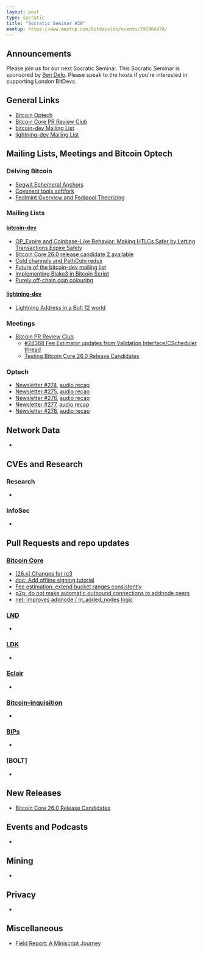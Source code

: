 ```yaml
---
layout: post
type: socratic
title: "Socratic Seminar #30"
meetup: https://www.meetup.com/bitdevsldn/events/296966974/
---
```


## Announcements

Please join us for our next Socratic Seminar. This Socratic Seminar is sponsored by [Ben Delo](https://twitter.com/bendelo).
Please speak to the hosts if you're interested in supporting London BitDevs.

## General Links

* [Bitcoin Optech](https://bitcoinops.org)
* [Bitcoin Core PR Review Club](https://bitcoincore.reviews)
* [bitcoin-dev Mailing List](https://lists.linuxfoundation.org/pipermail/bitcoin-dev)
* [lightning-dev Mailing List](https://lists.linuxfoundation.org/pipermail/lightning-dev)

## Mailing Lists, Meetings and Bitcoin Optech

### Delving Bitcoin
- [Segwit Ephemeral Anchors](https://delvingbitcoin.org/t/segwit-ephemeral-anchors/160)
- [Covenant tools softfork](https://delvingbitcoin.org/t/covenant-tools-softfork/98)
- [Fedimint Overview and Fedipool Theorizing](https://delvingbitcoin.org/t/fedimint-overview-and-fedipool-theorizing/110)

### Mailing Lists
#### [bitcoin-dev](https://lists.linuxfoundation.org/pipermail/bitcoin-dev)
- [OP\_Expire and Coinbase-Like Behavior: Making HTLCs Safer by Letting Transactions Expire Safely](https://lists.linuxfoundation.org/pipermail/bitcoin-dev/2023-November/022108.html)
- [Bitcoin Core 26.0 release candidate 2 available](https://lists.linuxfoundation.org/pipermail/bitcoin-dev/2023-November/022118.html)
- [Cold channels and PathCoin redux](https://lists.linuxfoundation.org/pipermail/bitcoin-dev/2023-November/022123.html)
- [Future of the bitcoin-dev mailing list](https://lists.linuxfoundation.org/pipermail/bitcoin-dev/2023-November/022134.html)
- [Implementing Blake3 in Bitcoin Script](https://lists.linuxfoundation.org/pipermail/bitcoin-dev/2023-November/022154.html)
- [Purely off-chain coin colouring](https://lists.linuxfoundation.org/pipermail/bitcoin-dev/2023-November/022176.html)

#### [lightning-dev](https://lists.linuxfoundation.org/pipermail/lightning-dev)
- [Lightning Address in a Bolt 12 world](https://lists.linuxfoundation.org/pipermail/lightning-dev/2023-November/004204.html)

### Meetings
- [Bitcoin PR Review Club](https://bitcoincore.reviews)
  - [#28368 Fee Estimator updates from Validation Interface/CScheduler thread](https://bitcoincore.reviews/28368)
  - [Testing Bitcoin Core 26.0 Release Candidates](https://bitcoincore.reviews/v26-rc-testing)

### Optech
- [Newsletter #274](https://bitcoinops.org/en/newsletters/2023/10/25/), [audio recap](https://bitcoinops.org/en/podcast/2023/10/26/)
- [Newsletter #275](https://bitcoinops.org/en/newsletters/2023/11/01/), [audio recap](https://bitcoinops.org/en/podcast/2023/11/02/)
- [Newsletter #276](https://bitcoinops.org/en/newsletters/2023/11/08/), [audio recap](https://bitcoinops.org/en/podcast/2023/11/09/)
- [Newsletter #277](https://bitcoinops.org/en/newsletters/2023/11/15/), [audio recap](https://bitcoinops.org/en/podcast/2023/11/16/)
- [Newsletter #278](https://bitcoinops.org/en/newsletters/2023/11/22/), [audio recap](https://bitcoinops.org/en/podcast/2023/11/23/)

## Network Data
-

## CVEs and Research
### Research
-

### InfoSec
-

## Pull Requests and repo updates
### [Bitcoin Core](https://github.com/bitcoin/bitcoin)
- [\[26.x\] Changes for rc3](https://github.com/bitcoin/bitcoin/pull/28872)
- [doc: Add offline signing tutorial](https://github.com/bitcoin/bitcoin/pull/28363)
- [Fee estimation: extend bucket ranges consistently](https://github.com/bitcoin/bitcoin/pull/21161)
- [p2p: do not make automatic outbound connections to addnode peers](https://github.com/bitcoin/bitcoin/pull/28895)
- [net: improves addnode / m_added_nodes logic](https://github.com/bitcoin/bitcoin/pull/28155)


### [LND](https://github.com/lightningnetwork/lnd)
-

### [LDK](https://github.com/lightningdevkit/rust-lightning)
-

### [Eclair](https://github.com/ACINQ/eclair)
-

### [Bitcoin-inquisition](https://github.com/bitcoin-inquisition/bitcoin)
-

### [BIPs](https://github.com/bitcoin/bips)
-

### [BOLT]
-

## New Releases
- [Bitcoin Core 26.0 Release Candidates](https://bitcoincore.org/bin/bitcoin-core-26.0/)

## Events and Podcasts
-

## Mining
-

## Privacy
-

## Miscellaneous
- [Field Report: A Miniscript Journey](https://bitcoinops.org/en/wizardsardine-miniscript/)
